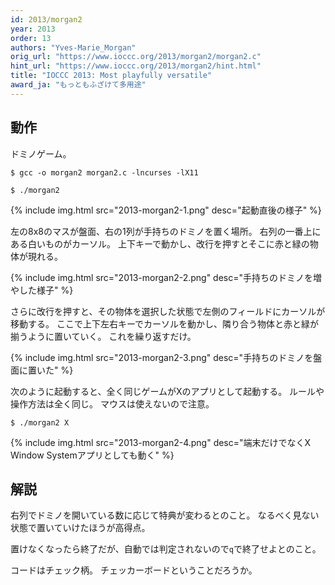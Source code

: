 ```yaml
---
id: 2013/morgan2
year: 2013
order: 13
authors: "Yves-Marie_Morgan"
orig_url: "https://www.ioccc.org/2013/morgan2/morgan2.c"
hint_url: "https://www.ioccc.org/2013/morgan2/hint.html"
title: "IOCCC 2013: Most playfully versatile"
award_ja: "もっともふざけて多用途"
---
```


## 動作

ドミノゲーム。

```
$ gcc -o morgan2 morgan2.c -lncurses -lX11

$ ./morgan2
```

{% include img.html src="2013-morgan2-1.png" desc="起動直後の様子" %}

左の8x8のマスが盤面、右の1列が手持ちのドミノを置く場所。
右列の一番上にある白いものがカーソル。
上下キーで動かし、改行を押すとそこに赤と緑の物体が現れる。

{% include img.html src="2013-morgan2-2.png" desc="手持ちのドミノを増やした様子" %}

さらに改行を押すと、その物体を選択した状態で左側のフィールドにカーソルが移動する。
ここで上下左右キーでカーソルを動かし、隣り合う物体と赤と緑が揃うように置いていく。
これを繰り返すだけ。

{% include img.html src="2013-morgan2-3.png" desc="手持ちのドミノを盤面に置いた" %}

次のように起動すると、全く同じゲームがXのアプリとして起動する。
ルールや操作方法は全く同じ。
マウスは使えないので注意。

```
$ ./morgan2 X
```

{% include img.html src="2013-morgan2-4.png" desc="端末だけでなくX Window Systemアプリとしても動く" %}

## 解説

右列でドミノを開いている数に応じて特典が変わるとのこと。
なるべく見ない状態で置いていけたほうが高得点。

置けなくなったら終了だが、自動では判定されないので`q`で終了せよとのこと。

コードはチェック柄。
チェッカーボードということだろうか。
